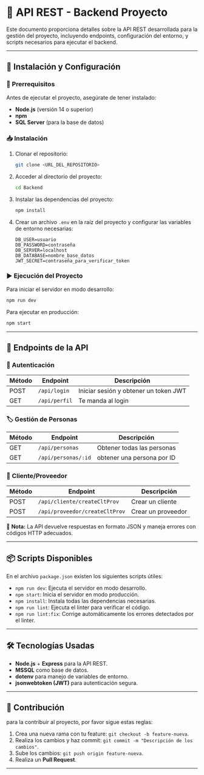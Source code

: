 ﻿# 📌 API REST - Backend Proyecto

Este documento proporciona detalles sobre la API REST desarrollada para la gestión del proyecto, incluyendo endpoints, configuración del entorno, y scripts necesarios para ejecutar el backend.

---

## 🚀 Instalación y Configuración

### 📌 Prerrequisitos
Antes de ejecutar el proyecto, asegúrate de tener instalado:
- **Node.js** (versión 14 o superior)
- **npm**
- **SQL Server** (para la base de datos)

### 📥 Instalación
1. Clonar el repositorio:
   ```bash
   git clone <URL_DEL_REPOSITORIO>
   ```
2. Acceder al directorio del proyecto:
   ```bash
   cd Backend
   ```
3. Instalar las dependencias del proyecto:
   ```bash
   npm install
   ```
4. Crear un archivo `.env` en la raíz del proyecto y configurar las variables de entorno necesarias:
   ```env
   DB_USER=usuario
   DB_PASSWORD=contraseña
   DB_SERVER=localhost
   DB_DATABASE=nombre_base_datos
   JWT_SECRET=contraseña_para_verificar_token
   ```

### ▶️ Ejecución del Proyecto
Para iniciar el servidor en modo desarrollo:
```bash
npm run dev
```
Para ejecutar en producción:
```bash
npm start
```

---

## 📌 Endpoints de la API

### 🔐 Autenticación
| Método | Endpoint       | Descripción |
|--------|--------------|-------------|
| POST   | `/api/login` | Iniciar sesión y obtener un token JWT |
| GET   | `/api/perfil` | Te manda al login |

### 🏷️ Gestión de Personas
| Método | Endpoint                 | Descripción |
|--------|--------------------------|-------------|
| GET    | `/api/personas`          | Obtener todas las personas |
| GET    | `/api/personas/:id`      | obtener una persona por ID |


### 🏢 Cliente/Proveedor
| Método | Endpoint                       | Descripción |
|--------|--------------------------------|-------------|
| POST   | `/api/cliente/createCltProv`   | Crear un cliente|
| POST   | `/api/proveedor/createCltProv`   | Crear un proveedor|

📌 **Nota:** La API devuelve respuestas en formato JSON y maneja errores con códigos HTTP adecuados.


---

## 📦 Scripts Disponibles
En el archivo `package.json` existen los siguientes scripts útiles:

- `npm run dev`: Ejecuta el servidor en modo desarrollo.
- `npm start`: Inicia el servidor en modo producción.
- `npm install`: Instala todas las dependencias necesarias.
- `npm run lint`: Ejecuta el linter para verificar el código.
- `npm run lint:fix`: Corrige automáticamente los errores detectados por el linter.

---

## 🛠 Tecnologías Usadas
- **Node.js** + **Express** para la API REST.
- **MSSQL** como base de datos.
- **dotenv** para manejo de variables de entorno.
- **jsonwebtoken (JWT)** para autenticación segura.

---

## 🤝 Contribución
para la contribuir al proyecto, por favor sigue estas reglas:
1. Crea una nueva rama con tu feature: `git checkout -b feature-nueva`.
2. Realiza los cambios y haz commit: `git commit -m "Descripción de los cambios"`.
3. Sube los cambios: `git push origin feature-nueva`.
4. Realiza un **Pull Request**.

---





